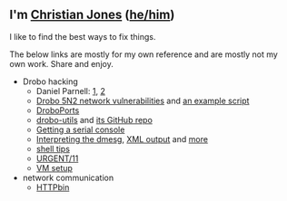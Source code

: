 ## I'm [Christian Jones](https://github.com/therealchjones/) ([he/him](https://www.mypronouns.org/he-him))

I like to find the best ways to fix things.

The below links are mostly for my own reference and are mostly not my own work. Share and enjoy.

- Drobo hacking
  - Daniel Parnell: [1](https://blog.danielparnell.com/?p=285), [2](https://blog.danielparnell.com/?p=293)
  - [Drobo 5N2 network vulnerabilities](https://blog.securityevaluators.com/call-me-a-doctor-new-vulnerabilities-in-drobo5n2-4f1d885df7fc) and [an example script](https://www.exploit-db.com/exploits/48214?utm_source=pocket_reader)
  - [DroboPorts](https://sites.google.com/a/droboports.com/www/)
  - [drobo-utils](https://drobo-utils.sourceforge.net/?utm_source=pocket_saves) and [its GitHub repo](https://github.com/petersilva/drobo-utils)
  - [Getting a serial console](https://drobocommunity.m-ize.com/t/drobo-bricked-out-of-warranty-read-me/142714?utm_source=pocket_saves)
  - [Interpreting the dmesg](https://github.com/droboports/droboports.github.io/wiki/DroboFS-dmesg?utm_source=pocket_saves), [XML output](https://github.com/droboports/droboports.github.io/wiki/NASD-XML-format) and [more](https://github.com/droboports/droboports.github.io/wiki)
  - [shell tips](http://drobo.jhah.net/guides/drobofs_shell_faq)
  - [URGENT/11](https://www.armis.com/research/urgent11/)
  - [VM setup](https://sites.google.com/a/droboports.com/www/setting-up-a-vm?utm_source=pocket_reader)
- network communication
  - [HTTPbin](https://httpbin.org)
